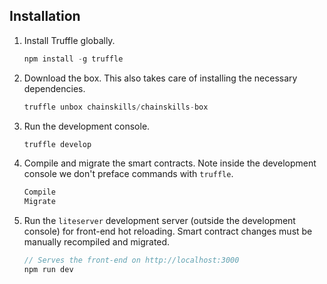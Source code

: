 

## Installation

1. Install Truffle globally.
    ```Javascript
    npm install -g truffle
    ```

2. Download the box. 
   This also takes care of installing the necessary dependencies.
    ```Javascript
    truffle unbox chainskills/chainskills-box
    ```

3. Run the development console.
    ```Javascript
    truffle develop
    ```

4. Compile and migrate the smart contracts. 
   Note inside the development console we don't preface commands with `truffle`.
    ```Javascript
    Compile
    Migrate
    ```

5. Run the `liteserver` development server (outside the development console) for front-end hot reloading. 
   Smart contract changes must be manually recompiled and migrated.
    ```Javascript
    // Serves the front-end on http://localhost:3000
    npm run dev
    ```
